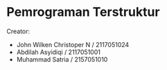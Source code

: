# Pemrograman Terstruktur
Creator:
- John Wilken Christoper N / 2117051024
- Abdilah Asyidiqi / 2117051001
- Muhammad Satria / 2157051010
